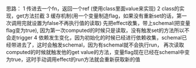思路：
1 传进去一个fn，返回一个ref (使用class里面value来实现)
2 class的实现，get方法拦截
3 缓存机制(用一个变量制造flag，如果没有重新set的话，第一次调用完就设置为false不再执行值的读取)
先把effect收集，带上schemal(把变量flag变为true),
因为第一次computed的时候只是读取，没有触发set的方法所以不会走trigger
4 依赖发生变化，因为初始化的时候已经进行依赖收集，schemal已经带进去了，这时会触发schemal，因为有schemal就不会执行run，
再次读取computed的时候就触发他的get value的方法，变量flag现在已经在schemal中变为true，这时手动调用effect的run方法就会重新获取新的值
